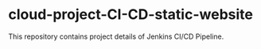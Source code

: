 # cloud-project-CI-CD-static-website
This repository contains project details of Jenkins CI/CD Pipeline.
